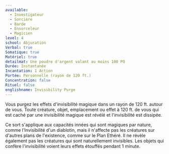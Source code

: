 ```yaml
---
available:
  - Investigateur
  - Sorcière
  - Barde
  - Ensorceleur
  - Magicien
level: 4
school: Abjuration
Verbal: true
Somatique: true
Matériel: true
detailmat: Une poudre d'argent valant au moins 100 PO
Durée: Instantanée
Incantation: 1 Action
Portée: Personnelle (rayon de 120 ft.)
Concentration: false
Rituel: false
englishname: Invisibility Purge
---
```

Vous purgez les effets d'invisibilité magique dans un rayon de 120 ft. autour de vous. Toute créature, objet, emplacement ou effet à 120 ft. de vous qui est caché par une invisibilité magique est révélé et l'invisibilité est dissipée.

Ce sort s'applique aux capacités innées qui sont magiques par nature, comme l'Invisibilité d'un diablotin, mais il n'affecte pas les créatures sur d'autres plans de l'existence, comme sur le Plan Ethéré. Il ne révèle également pas les créatures qui sont naturellement invisibles. Les objets qui confère l'invisibilité voient leurs effets étouffés pendant 1 minute.
